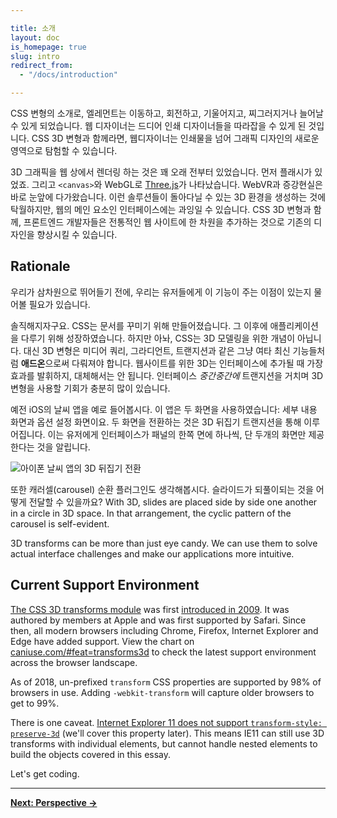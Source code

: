 ```yaml
---

title: 소개
layout: doc
is_homepage: true
slug: intro
redirect_from:
  - "/docs/introduction"

---
```


CSS 변형의 소개로, 엘레먼트는 이동하고, 회전하고, 기울어지고, 찌그러지거나 늘어날 수 있게 되었습니다. 웹 디자이너는 드디어 인쇄 디자이너들을 따라잡을 수 있게 된 것입니다. CSS 3D 변형과 함께라면, 웹디자이너는 인쇄물을 넘어 그래픽 디자인의 새로운 영역으로 탐험할 수 있습니다.

3D 그래픽을 웹 상에서 렌더링 하는 것은 꽤 오래 전부터 있었습니다. 먼저 플래시가 있었죠. 그리고 `<canvas>`와 WebGL로 [Three.js](https://threejs.org/)가 나타났습니다. WebVR과 증강현실은 바로 눈앞에 다가왔습니다. 이런 솔루션들이 돌아다닐 수 있는 3D 환경을 생성하는 것에 탁월하지만, 웹의 메인 요소인 인터페이스에는 과잉일 수 있습니다. CSS 3D 변형과 함께, 프론트엔드 개발자들은 전통적인 웹 사이트에 한 차원을 추가하는 것으로 기존의 디자인을 향상시킬 수 있습니다.

## Rationale

우리가 삼차원으로 뛰어들기 전에, 우리는 유저들에게 이 기능이 주는 이점이 있는지 물어볼 필요가 있습니다.

솔직해지자구요. CSS는 문서를 꾸미기 위해 만들어졌습니다. 그 이후에 애플리케이션을 다루기 위해 성장하였습니다. 하지만 아놔, CSS는 3D 모델링을 위한 개념이 아닙니다. 대신 3D 변형은 미디어 쿼리, 그라디언트, 트랜지션과 같은 그냥 여타 최신 기능들처럼 **애드온**으로써 다뤄져야 합니다. 웹사이트를 위한 3D는 인터페이스에 추가될 때 가장 효과를 발휘하지, 대체해서는 안 됩니다. 인터페이스 _중간중간에_ 트랜지션을 거치며 3D 변형을 사용할 기회가 충분히 많이 있습니다.

예전 iOS의 날씨 앱을 예로 들어봅시다. 이 앱은 두 화면을 사용하였습니다: 세부 내용 화면과 옵션 설정 화면이요. 두 화면을 전환하는 것은 3D 뒤집기 트랜지션을 통해 이루어집니다. 이는 유저에게 인터페이스가 패널의 한쪽 면에 하나씩, 단 두개의 화면만 제공한다는 것을 알립니다.

![아이폰 날씨 앱의 3D 뒤집기 전환](../img/weather-app-transition.jpg)

또한 캐러셀(carousel) 순환 플러그인도 생각해봅시다. 슬라이드가 되풀이되는 것을 어떻게 전달할 수 있을까요? With 3D, slides are placed side by side one another in a circle in 3D space. In that arrangement, the cyclic pattern of the carousel is self-evident.

3D transforms can be more than just eye candy. We can use them to solve actual interface challenges and make our applications more intuitive.

## Current Support Environment

[The CSS 3D transforms module](https://www.w3.org/TR/css-transforms-1/) was first [introduced in 2009](https://www.w3.org/TR/2009/WD-css3-3d-transforms-20090320/). It was authored by members at Apple and was first supported by Safari. Since then, all modern browsers including Chrome, Firefox, Internet Explorer and Edge have added support. View the chart on [caniuse.com/#feat=transforms3d](https://caniuse.com/#feat=transforms3d) to check the latest support environment across the browser landscape.

As of 2018, un-prefixed `transform` CSS properties are supported by 98% of browsers in use. Adding `-webkit-transform` will capture older browsers to get to 99%.

There is one caveat. [Internet Explorer 11 does not support `transform-style: preserve-3d`](http://msdn.microsoft.com/en-us/library/ie/hh673529%28v=vs.85%29.aspx#the_ms_transform_style_property) (we'll cover this property later). This means IE11 can still use 3D transforms with individual elements, but cannot handle nested elements to build the objects covered in this essay.

Let's get coding.

* * *

[**Next: Perspective &rarr;**](perspective)
